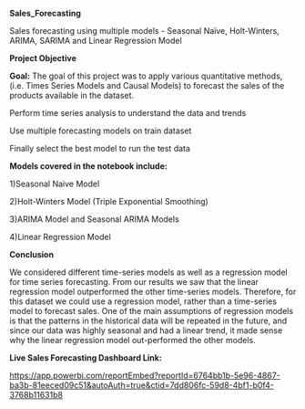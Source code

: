 **Sales_Forecasting**

Sales forecasting using multiple models - Seasonal Naïve, Holt-Winters, ARIMA, SARIMA and Linear Regression Model


**Project Objective**

**Goal:** The goal of this project was to apply various quantitative methods, (i.e. Times Series Models and Causal Models) to forecast the sales of the products available in the dataset.

Perform time series analysis to understand the data and trends

Use multiple forecasting models on train dataset

Finally select the best model to run the test data


**Models covered in the notebook include:**

1)Seasonal Naive Model

2)Holt-Winters Model (Triple Exponential Smoothing)

3)ARIMA Model and Seasonal ARIMA Models

4)Linear Regression Model

**Conclusion**

We considered different time-series models as well as a regression model for time series forecasting. From our results we saw that the linear regression model outperformed the other time-series models. Therefore, for this dataset we could use a regression model, rather than a time-series model to forecast sales. One of the main assumptions of regression models is that the patterns in the historical data will be repeated in the future, and since our data was highly seasonal and had a linear trend, it made sense why the linear regression model out-performed the other models.

**Live Sales Forecasting Dashboard Link:**

https://app.powerbi.com/reportEmbed?reportId=6764bb1b-5e96-4867-ba3b-81eeced09c51&autoAuth=true&ctid=7dd806fc-59d8-4bf1-b0f4-3768b11631b8


